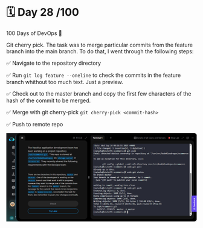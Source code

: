# 🗓️ Day 28 /100

100 Days of DevOps 🚀 

Git cherry pick. The task was to merge particular commits from the feature branch into the main branch. To do that, I went through the following steps:

✅ Navigate to the repository directory

✅ Run `git log feature --oneline` to check the commits in the feature branch whithout too much text. Just a preview.

✅ Check out to the master branch and copy the first few characters of the hash of the commit to be merged.

✅ Merge with git cherry-pick `git cherry-pick <commit-hash>`

✅ Push to remote repo

![alt text](<images/day-28.png>)